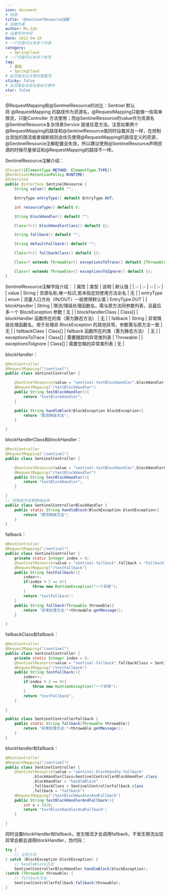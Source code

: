 ```yaml
---
icon: document
# 标题
title: '@SentinelResource注解'
# 设置作者
author: Ms.Zyh
# 设置写作时间
date: 2022-04-10
# 一个页面可以有多个分类
category:
  - SpringCloud
# 一个页面可以有多个标签
tag:
  - 基础
  - SpringCloud
# 此页面会在文章列表置顶
sticky: false
# 此页面会出现在星标文章中
star: false
---
```


@RequestMapping和@SentinelResource的对比：Sentinel 默认将 @RequestMapping 的路径作为资源名，@RequestMapping只能做一些简单限流，只能Controller 方法使用；而@SentinelResource的value作为资源名@SentinelResource复杂场景Service 层或任意方法。注意如果两个@RequestMapping的路径和@SentinelResource值同时设置并且一样，在控制台添加的限流或者熔断规则会优先使用@RequestMapping的路径定义的资源，@SentinelResource注解配置会失效，所以建议使用@SentinelResource声明资源的时候尽量保证和@RequestMapping的路径不一样。

SentinelResource注解介绍：
```java
@Target({ElementType.METHOD, ElementType.TYPE})
@Retention(RetentionPolicy.RUNTIME)
@Inherited
public @interface SentinelResource {
    String value() default "";

    EntryType entryType() default EntryType.OUT;

    int resourceType() default 0;

    String blockHandler() default "";

    Class<?>[] blockHandlerClass() default {};

    String fallback() default "";

    String defaultFallback() default "";

    Class<?>[] fallbackClass() default {};

    Class<? extends Throwable>[] exceptionsToTrace() default {Throwable.class};

    Class<? extends Throwable>[] exceptionsToIgnore() default {};
}
```
SentinelResource注解字段介绍：
| 属性 | 类型 | 说明 | 默认值 |
| :- | :- | :- | :- |
| value | String | 资源名称,唯一标识,若未指定则使用方法全名 | 无 |
| entryType | enum |  流量入口方向（IN/OUT）一般使用默认值 | EntryType.OUT |
| blockHandler | String | 限流/降级处理函数名，需与原方法同参数列表，且最后多一个 BlockException 参数 | 无 |
| blockHandlerClass | Class[] | blockHandler 函数所在的类（需为静态方法）  | 无 |
| fallback | String | 异常降级处理函数名，用于处理非 BlockException 的其他异常，参数需与原方法一致 | 无 |
| fallbackClass | Class[] | fallback 函数所在的类（需为静态方法）  | 无 |
| exceptionsToTrace | Class[] | 需要跟踪的异常类列表 | Throwable |
| exceptionsToIgnore | Class[] | 需要忽略的异常类列表 | 无 |

blockHandler：
```java
@RestController
@RequestMapping("/sentinel")
public class SentinelController {

    @SentinelResource(value = "sentinel-testBlockHandler",blockHandler = "handleBlock")
    @RequestMapping("/testBlockHandler")
    public String testBlockHandler(){
        return "testBlockHandler";
    }

    public String handleBlock(BlockException blockException){
        return "限流降级方法";
    }

}

```
blockHandlerClass和blockHandler：
```java
@RestController
@RequestMapping("/sentinel")
public class SentinelController {

    @SentinelResource(value = "sentinel-testBlockHandler",blockHandlerClass=SentinelControllerBlockHandler.class,blockHandler = "handleBlock")
    @RequestMapping("/testBlockHandler")
    public String testBlockHandler(){
        return "testBlockHandler";
    }

}
// 将降级方法单独抽出来
public class SentinelControllerBlockHandler {
    public static String handleBlock(BlockException blockException){
        return "限流降级方法";
    }
}

```

fallback：
```java
@RestController
@RequestMapping("/sentinel")
public class SentinelController {
    private static Integer index = 0;
    @SentinelResource(value = "sentinel-fallback",fallback = "fallback")
    @RequestMapping("/testFallback")
    public String testFallback(){
        index++;
        if(index % 3 == 0){
            throw new RuntimeException("一个异常");
        }
        return "testFallback";
    }
    public String fallback(Throwable throwable){
        return "异常处理方法:"+throwable.getMessage();
    }

}
```
fallbackClass和fallback：
```java
@RestController
@RequestMapping("/sentinel")
public class SentinelController {
    private static Integer index = 0;
    @SentinelResource(value = "sentinel-fallback",fallbackClass = SentinelControllerFallback.class,fallback = "fallback")
    @RequestMapping("/testFallback")
    public String testFallback(){
        index++;
        if(index % 3 == 0){
            throw new RuntimeException("一个异常");
        }
        return "testFallback";
    }

}

public class SentinelControllerFallback {
    public static String fallback(Throwable throwable){
        return "异常处理方法:"+throwable.getMessage();
    }
}
```
blockHandler和fallback：
```java
@RestController
@RequestMapping("/sentinel")
public class SentinelController {
    @SentinelResource(value = "sentinel-blockHandle-fallback"
            ,blockHandlerClass=SentinelControllerBlockHandler.class
            ,blockHandler = "handleBlock"
            ,fallbackClass = SentinelControllerFallback.class
            ,fallback = "fallback")
    @RequestMapping("/testBlockHandlerAndFallback")
    public String testBlockHandlerAndFallback(){
        int x = 10/0;
        return "testBlockHandlerAndFallback";
    }

}
```
同时设置blockHandler和fallback，发生限流才会调用fallback，不发生限流出现异常会都会调用blockHandler，伪代码：
```java
try {
    // 业务方法
} catch (BlockException blockException) {
    // handleBlock方法
    SentinelControllerBlockHandler.handleBlock(blockException);
}catch (Throwable throwable) {
    // fallback方法
    SentinelControllerFallback.fallback(throwable);
}
```


